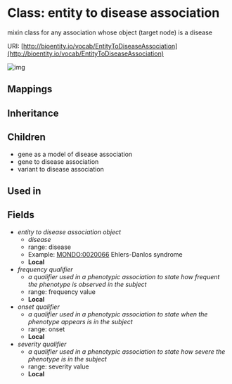 # Class: entity to disease association


mixin class for any association whose object (target node) is a disease

URI: [http://bioentity.io/vocab/EntityToDiseaseAssociation](http://bioentity.io/vocab/EntityToDiseaseAssociation)

![img](http://yuml.me/diagram/nofunky;dir:TB/class/\[EntityToDiseaseAssociation|frequency_qualifier:frequency_value%20%3F]-%20object%20%3F>\[Disease],%20\[EntityToDiseaseAssociation]-%20onset%20qualifier%20%3F>\[Onset],%20\[EntityToDiseaseAssociation]-%20severity%20qualifier%20%3F>\[SeverityValue],%20\[EntityToDiseaseAssociation]-%20frequency%20qualifier%20%3F>\[FrequencyValue],%20\[VariantToDiseaseAssociation]uses%20-.->\[EntityToDiseaseAssociation],%20\[GeneToDiseaseAssociation]uses%20-.->\[EntityToDiseaseAssociation],%20\[GeneAsAModelOfDiseaseAssociation]uses%20-.->\[EntityToDiseaseAssociation])
## Mappings

## Inheritance

## Children

 * gene as a model of disease association
 * gene to disease association
 * variant to disease association
## Used in

## Fields

 * _entity to disease association object_
    * _disease_
    * range: disease
    * Example: [MONDO:0020066](http://purl.obolibrary.org/obo/MONDO_0020066) Ehlers-Danlos syndrome
    * __Local__
 * _frequency qualifier_
    * _a qualifier used in a phenotypic association to state how frequent the phenotype is observed in the subject_
    * range: frequency value
    * __Local__
 * _onset qualifier_
    * _a qualifier used in a phenotypic association to state when the phenotype appears is in the subject_
    * range: onset
    * __Local__
 * _severity qualifier_
    * _a qualifier used in a phenotypic association to state how severe the phenotype is in the subject_
    * range: severity value
    * __Local__
